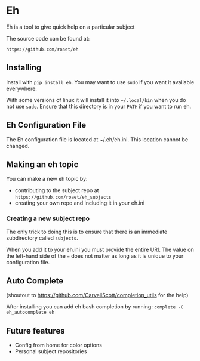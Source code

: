 # Eh

Eh is a tool to give quick help on a particular subject

The source code can be found at:

```
https://github.com/roaet/eh
```

## Installing

Install with `pip install eh`. You may want to use `sudo` if you want it
available everywhere.

With some versions of linux it will install it into `~/.local/bin` when you
do not use `sudo`. Ensure that this directory is in your `PATH` if you want to
run eh.

## Eh Configuration File

The Eh configuration file is located at ~/.eh/eh.ini. This location cannot be
changed.

## Making an eh topic

You can make a new eh topic by:

- contributing to the subject repo at `https://github.com/roaet/eh_subjects`
- creating your own repo and including it in your eh.ini

### Creating a new subject repo

The only trick to doing this is to ensure that there is an immediate
subdirectory called `subjects`.

When you add it to your eh.ini you must provide the entire URI. The value on
the left-hand side of the `=` does not matter as long as it is unique to your
configuration file.

## Auto Complete

(shoutout to https://github.com/CarvellScott/completion_utils for the help)

After installing you can add eh bash completion by running: `complete -C eh_autocomplete eh`

## Future features

- Config from home for color options
- Personal subject repositories
